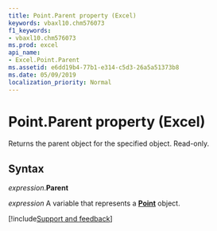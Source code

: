 ```yaml
---
title: Point.Parent property (Excel)
keywords: vbaxl10.chm576073
f1_keywords:
- vbaxl10.chm576073
ms.prod: excel
api_name:
- Excel.Point.Parent
ms.assetid: e6dd19b4-77b1-e314-c5d3-26a5a51373b8
ms.date: 05/09/2019
localization_priority: Normal
---
```



# Point.Parent property (Excel)

Returns the parent object for the specified object. Read-only.


## Syntax

_expression_.**Parent**

_expression_ A variable that represents a **[Point](Excel.Point(object).md)** object.




[!include[Support and feedback](~/includes/feedback-boilerplate.md)]